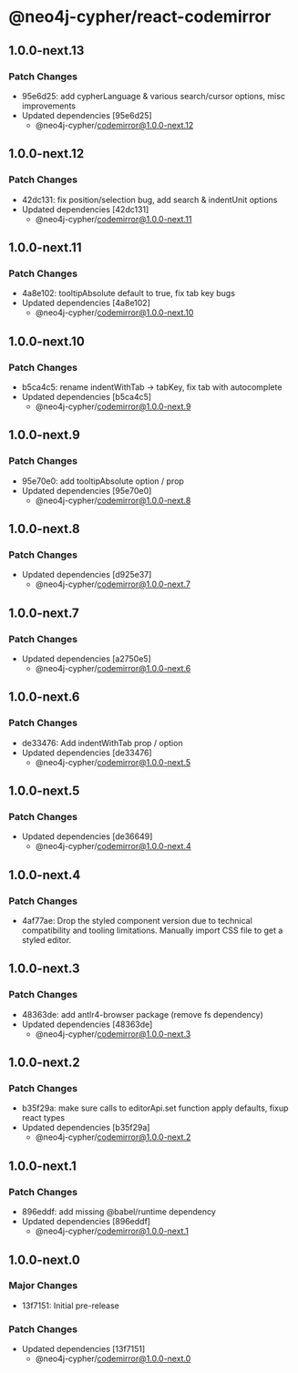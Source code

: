 # @neo4j-cypher/react-codemirror

## 1.0.0-next.13

### Patch Changes

- 95e6d25: add cypherLanguage & various search/cursor options, misc improvements
- Updated dependencies [95e6d25]
  - @neo4j-cypher/codemirror@1.0.0-next.12

## 1.0.0-next.12

### Patch Changes

- 42dc131: fix position/selection bug, add search & indentUnit options
- Updated dependencies [42dc131]
  - @neo4j-cypher/codemirror@1.0.0-next.11

## 1.0.0-next.11

### Patch Changes

- 4a8e102: tooltipAbsolute default to true, fix tab key bugs
- Updated dependencies [4a8e102]
  - @neo4j-cypher/codemirror@1.0.0-next.10

## 1.0.0-next.10

### Patch Changes

- b5ca4c5: rename indentWithTab -> tabKey, fix tab with autocomplete
- Updated dependencies [b5ca4c5]
  - @neo4j-cypher/codemirror@1.0.0-next.9

## 1.0.0-next.9

### Patch Changes

- 95e70e0: add tooltipAbsolute option / prop
- Updated dependencies [95e70e0]
  - @neo4j-cypher/codemirror@1.0.0-next.8

## 1.0.0-next.8

### Patch Changes

- Updated dependencies [d925e37]
  - @neo4j-cypher/codemirror@1.0.0-next.7

## 1.0.0-next.7

### Patch Changes

- Updated dependencies [a2750e5]
  - @neo4j-cypher/codemirror@1.0.0-next.6

## 1.0.0-next.6

### Patch Changes

- de33476: Add indentWithTab prop / option
- Updated dependencies [de33476]
  - @neo4j-cypher/codemirror@1.0.0-next.5

## 1.0.0-next.5

### Patch Changes

- Updated dependencies [de36649]
  - @neo4j-cypher/codemirror@1.0.0-next.4

## 1.0.0-next.4

### Patch Changes

- 4af77ae: Drop the styled component version due to technical compatibility and tooling limitations. Manually import CSS file to get a styled editor.

## 1.0.0-next.3

### Patch Changes

- 48363de: add antlr4-browser package (remove fs dependency)
- Updated dependencies [48363de]
  - @neo4j-cypher/codemirror@1.0.0-next.3

## 1.0.0-next.2

### Patch Changes

- b35f29a: make sure calls to editorApi.set function apply defaults, fixup react types
- Updated dependencies [b35f29a]
  - @neo4j-cypher/codemirror@1.0.0-next.2

## 1.0.0-next.1

### Patch Changes

- 896eddf: add missing @babel/runtime dependency
- Updated dependencies [896eddf]
  - @neo4j-cypher/codemirror@1.0.0-next.1

## 1.0.0-next.0

### Major Changes

- 13f7151: Initial pre-release

### Patch Changes

- Updated dependencies [13f7151]
  - @neo4j-cypher/codemirror@1.0.0-next.0
